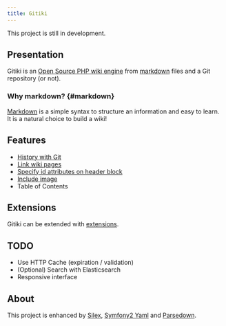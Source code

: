 ```yaml
---
title: Gitiki
---
```


This project is still in development.

## Presentation

Gitiki is an [Open Source PHP wiki engine][github] from [markdown](#markdown) files and a Git repository (or not).

### Why markdown? {#markdown}

[Markdown][] is a simple syntax to structure an information and easy to learn.
It is a natural choice to build a wiki!

## Features

* [History with Git](/extension/git.md)
* [Link wiki pages](/feature/index.md#link)
* [Specify id attributes on header block](/feature/index.md#header-id)
* [Include image](/feature/image.md)
* Table of Contents

## Extensions

Gitiki can be extended with [extensions](/extension/index.md).

## TODO

* Use HTTP Cache (expiration / validation)
* (Optional) Search with Elasticsearch
* Responsive interface

## About

This project is enhanced by [Silex][], [Symfony2 Yaml][yaml] and [Parsedown][].

[github]: https://github.com/gitiki/Gitiki/
[markdown]: http://daringfireball.net/projects/markdown/syntax
[silex]: http://silex.sensiolabs.org
[yaml]: http://symfony.com/doc/current/components/yaml/index.html
[parsedown]: http://parsedown.org
